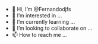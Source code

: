 - 👋 Hi, I’m @Fernandodjfs
- 👀 I’m interested in ...
- 🌱 I’m currently learning ...
- 💞️ I’m looking to collaborate on ...
- 📫 How to reach me ...

<!---
Fernandodjfs/Fernandodjfs is a ✨ special ✨ repository because its `README.md` (this file) appears on your GitHub profile.
You can click the Preview link to take a look at your changes.
--->
